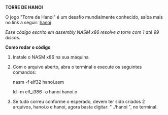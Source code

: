 **TORRE DE HANOI**

O jogo "Torre de Hanoi" é um desafio mundialmente conhecido, saiba mais no link a seguir: [hanoi](https://pt.wikipedia.org/wiki/Torre_de_Han%C3%B3i)

_Esse código escrito em assembly NASM x86 resolve a torre com 1 até 99 discos._


**Como rodar o código**

1. Instale o NASM x86 na sua máquina.

2. Com o arquivo aberto, abra o terminal e execute os seguintes comandos:

    nasm -f elf32 hanoi.asm
  
    ld -m elf_i386 -o hanoi hanoi.o

3. Se tudo correu conforme o esperado, devem ter sido criados 2 arquivos, hanoi.o e hanoi, agora basta digitar: " ./hanoi ", no terminal.
